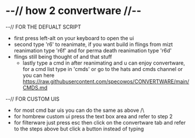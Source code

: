 # --// how 2 convertware //--

--// FOR THE DEFUALT SCRIPT
   - first press left-alt on your keyboard to open the ui
   - second type 'r6' to reanimate, if you want build in flings from mizt reanimation type 'r6f' and for perma death reanimation type 'r6d'
- flings still being thought of and that stuff
   - lastly type a cmd in after reanimating and u can enjoy convertware, for a cmd list type in 'cmds' or go to the hats and cmds channel or you can here https://raw.githubusercontent.com/specowos/CONVERTWARE/main/CMDS.md

--// FOR CUSTOM UIS
   - for most cmd bar uis you can do the same as above /\
   - for hombrew custom ui press the text box area and refer to step 2
   - for filterware just press esc then click on the convertware tab and refer to the steps above but click a button instead of typing

